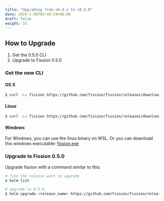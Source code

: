 ```yaml
---
title: "Upgrading from v0.4.x to v0.5.0"
date: 2018-2-08T04:40:29+08:00
draft: false
weight: 33
---
```


## How to Upgrade

1. Get the 0.5.0 CLI
2. Upgrade to Fission 0.5.0

### Get the new CLI

#### OS X

``` bash
$ curl -Lo fission https://github.com/fission/fission/releases/download/0.5.0/fission-cli-osx && chmod +x fission && sudo mv fission /usr/local/bin/
```

#### Linux

``` bash
$ curl -Lo fission https://github.com/fission/fission/releases/download/0.5.0/fission-cli-linux && chmod +x fission && sudo mv fission /usr/local/bin/
```

#### Windows

For Windows, you can use the linux binary on WSL. Or you can download
this windows executable: [fission.exe](https://github.com/fission/fission/releases/download/0.5.0/fission-cli-windows.exe)

### Upgrade to Fission 0.5.0

Upgrade fission with a command similar to this:



``` bash
# find the release want to upgrade
$ helm list

# upgrade to 0.5.0
$ helm upgrade <release_name> https://github.com/fission/fission/releases/download/0.5.0/fission-all-0.5.0.tgz --namespace fission
```
